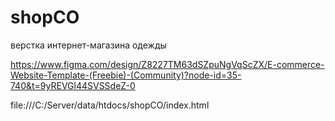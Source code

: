 # shopCO

верстка интернет-магазина одежды

https://www.figma.com/design/Z8227TM63dSZpuNgVqScZX/E-commerce-Website-Template-(Freebie)-(Community)?node-id=35-740&t=9yREVGl44SVSSdeZ-0

file:///C:/Server/data/htdocs/shopCO/index.html

